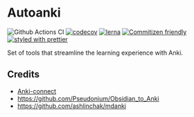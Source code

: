 # Autoanki

![Github Actions CI](https://github.com/chenlijun99/autoanki/workflows/CI%20pipeline/badge.svg?branch=main)
[![codecov](https://codecov.io/gh/chenlijun99/autoanki/branch/main/graph/badge.svg?token=T6YMIDGJYO)](https://codecov.io/gh/chenlijun99/autoanki)
[![lerna](https://img.shields.io/badge/maintained%20with-lerna-cc00ff.svg)](https://lerna.js.org/)
[![Commitizen friendly](https://img.shields.io/badge/commitizen-friendly-brightgreen.svg)](http://commitizen.github.io/cz-cli/)
[![styled with prettier](https://img.shields.io/badge/styled_with-prettier-ff69b4.svg)](https://github.com/prettier/prettier)

Set of tools that streamline the learning experience with Anki.

## Credits

- [Anki-connect](https://foosoft.net/projects/anki-connect/)
- https://github.com/Pseudonium/Obsidian_to_Anki
- https://github.com/ashlinchak/mdanki

